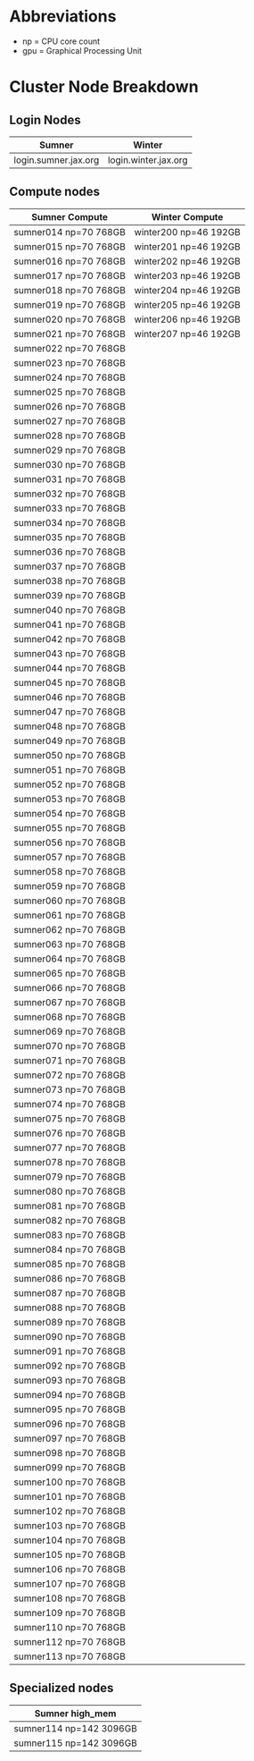 # Abbreviations

* np = CPU core count
* gpu = Graphical Processing Unit

# Cluster Node Breakdown

## Login Nodes

| Sumner | Winter |
| ------------- | ---------------- |
| login.sumner.jax.org | login.winter.jax.org |

## Compute nodes

| Sumner Compute | Winter Compute |
| ------- | ----------- |
| sumner014 np=70 768GB | winter200 np=46 192GB |
| sumner015 np=70 768GB | winter201 np=46 192GB |
| sumner016 np=70 768GB | winter202 np=46 192GB |
| sumner017 np=70 768GB | winter203 np=46 192GB |
| sumner018 np=70 768GB | winter204 np=46 192GB |
| sumner019 np=70 768GB | winter205 np=46 192GB |
| sumner020 np=70 768GB | winter206 np=46 192GB |
| sumner021 np=70 768GB | winter207 np=46 192GB |
| sumner022 np=70 768GB |
| sumner023 np=70 768GB |
| sumner024 np=70 768GB |
| sumner025 np=70 768GB |
| sumner026 np=70 768GB |
| sumner027 np=70 768GB |
| sumner028 np=70 768GB |
| sumner029 np=70 768GB |
| sumner030 np=70 768GB |
| sumner031 np=70 768GB |
| sumner032 np=70 768GB |
| sumner033 np=70 768GB |
| sumner034 np=70 768GB |
| sumner035 np=70 768GB |
| sumner036 np=70 768GB |
| sumner037 np=70 768GB |
| sumner038 np=70 768GB |
| sumner039 np=70 768GB |
| sumner040 np=70 768GB |
| sumner041 np=70 768GB |
| sumner042 np=70 768GB |
| sumner043 np=70 768GB |
| sumner044 np=70 768GB |
| sumner045 np=70 768GB |
| sumner046 np=70 768GB |
| sumner047 np=70 768GB |
| sumner048 np=70 768GB |
| sumner049 np=70 768GB |
| sumner050 np=70 768GB |
| sumner051 np=70 768GB |
| sumner052 np=70 768GB |
| sumner053 np=70 768GB |
| sumner054 np=70 768GB |
| sumner055 np=70 768GB |
| sumner056 np=70 768GB |
| sumner057 np=70 768GB |
| sumner058 np=70 768GB |
| sumner059 np=70 768GB |
| sumner060 np=70 768GB |
| sumner061 np=70 768GB |
| sumner062 np=70 768GB |
| sumner063 np=70 768GB |
| sumner064 np=70 768GB |
| sumner065 np=70 768GB |
| sumner066 np=70 768GB |
| sumner067 np=70 768GB |
| sumner068 np=70 768GB |
| sumner069 np=70 768GB |
| sumner070 np=70 768GB |
| sumner071 np=70 768GB |
| sumner072 np=70 768GB |
| sumner073 np=70 768GB |
| sumner074 np=70 768GB |
| sumner075 np=70 768GB |
| sumner076 np=70 768GB |
| sumner077 np=70 768GB |
| sumner078 np=70 768GB |
| sumner079 np=70 768GB |
| sumner080 np=70 768GB |
| sumner081 np=70 768GB |
| sumner082 np=70 768GB |
| sumner083 np=70 768GB |
| sumner084 np=70 768GB |
| sumner085 np=70 768GB |
| sumner086 np=70 768GB |
| sumner087 np=70 768GB |
| sumner088 np=70 768GB |
| sumner089 np=70 768GB |
| sumner090 np=70 768GB |
| sumner091 np=70 768GB |
| sumner092 np=70 768GB |
| sumner093 np=70 768GB |
| sumner094 np=70 768GB |
| sumner095 np=70 768GB |
| sumner096 np=70 768GB |
| sumner097 np=70 768GB |
| sumner098 np=70 768GB |
| sumner099 np=70 768GB |
| sumner100 np=70 768GB |
| sumner101 np=70 768GB |
| sumner102 np=70 768GB |
| sumner103 np=70 768GB |
| sumner104 np=70 768GB |
| sumner105 np=70 768GB |
| sumner106 np=70 768GB |
| sumner107 np=70 768GB |
| sumner108 np=70 768GB |
| sumner109 np=70 768GB |
| sumner110 np=70 768GB |
| sumner112 np=70 768GB |
| sumner113 np=70 768GB |

## Specialized nodes

| Sumner high_mem |
| ---------- |
| sumner114 np=142 3096GB |
| sumner115 np=142 3096GB |
